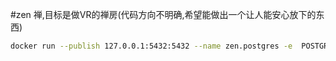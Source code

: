 #zen
禅,目标是做VR的禅房(代码方向不明确,希望能做出一个让人能安心放下的东西)
```zsh
docker run --publish 127.0.0.1:5432:5432 --name zen.postgres -e  POSTGRES_DB=zen.postgres -e POSTGRES_USER=allen -e POSTGRES_PASSWORD=walker postgres
```
